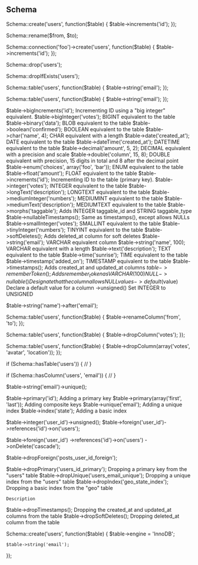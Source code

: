 ## Schema

Schema::create('users', function($table)
{
    $table->increments('id');
});

Schema::rename($from, $to);

Schema::connection('foo')->create('users', function($table)
{
    $table->increments('id');
});

Schema::drop('users');

Schema::dropIfExists('users');

Schema::table('users', function($table)
{
    $table->string('email');
});

Schema::table('users', function($table)
{
    $table->string('email');
});

$table->bigIncrements('id');	Incrementing ID using a "big integer" equivalent.
$table->bigInteger('votes');	BIGINT equivalent to the table
$table->binary('data');	BLOB equivalent to the table
$table->boolean('confirmed');	BOOLEAN equivalent to the table
$table->char('name', 4);	CHAR equivalent with a length
$table->date('created_at');	DATE equivalent to the table
$table->dateTime('created_at');	DATETIME equivalent to the table
$table->decimal('amount', 5, 2);	DECIMAL equivalent with a precision and scale
$table->double('column', 15, 8);	DOUBLE equivalent with precision, 15 digits in total and 8 after the decimal point
$table->enum('choices', array('foo', 'bar'));	ENUM equivalent to the table
$table->float('amount');	FLOAT equivalent to the table
$table->increments('id');	Incrementing ID to the table (primary key).
$table->integer('votes');	INTEGER equivalent to the table
$table->longText('description');	LONGTEXT equivalent to the table
$table->mediumInteger('numbers');	MEDIUMINT equivalent to the table
$table->mediumText('description');	MEDIUMTEXT equivalent to the table
$table->morphs('taggable');	Adds INTEGER taggable_id and STRING taggable_type
$table->nullableTimestamps();	Same as timestamps(), except allows NULLs
$table->smallInteger('votes');	SMALLINT equivalent to the table
$table->tinyInteger('numbers');	TINYINT equivalent to the table
$table->softDeletes();	Adds deleted_at column for soft deletes
$table->string('email');	VARCHAR equivalent column
$table->string('name', 100);	VARCHAR equivalent with a length
$table->text('description');	TEXT equivalent to the table
$table->time('sunrise');	TIME equivalent to the table
$table->timestamp('added_on');	TIMESTAMP equivalent to the table
$table->timestamps();	Adds created_at and updated_at columns
$table->rememberToken();	Adds remember_token as VARCHAR(100) NULL
->nullable()	Designate that the column allows NULL values
->default($value)	Declare a default value for a column
->unsigned()	Set INTEGER to UNSIGNED

$table->string('name')->after('email');

Schema::table('users', function($table)
{
    $table->renameColumn('from', 'to');
});

Schema::table('users', function($table)
{
    $table->dropColumn('votes');
});

Schema::table('users', function($table)
{
    $table->dropColumn(array('votes', 'avatar', 'location'));
});

if (Schema::hasTable('users'))
{
    //
}

if (Schema::hasColumn('users', 'email'))
{
    //
}

$table->string('email')->unique();


$table->primary('id');	Adding a primary key
$table->primary(array('first', 'last'));	Adding composite keys
$table->unique('email');	Adding a unique index
$table->index('state');	Adding a basic index

$table->integer('user_id')->unsigned();
$table->foreign('user_id')->references('id')->on('users');

$table->foreign('user_id')
      ->references('id')->on('users')
      ->onDelete('cascade');

$table->dropForeign('posts_user_id_foreign');

$table->dropPrimary('users_id_primary');	Dropping a primary key from the "users" table
$table->dropUnique('users_email_unique');	Dropping a unique index from the "users" table
$table->dropIndex('geo_state_index');	Dropping a basic index from the "geo" table



	Description
$table->dropTimestamps();	Dropping the created_at and updated_at columns from the table
$table->dropSoftDeletes();	Dropping deleted_at column from the table


Schema::create('users', function($table)
{
    $table->engine = 'InnoDB';

    $table->string('email');
});

